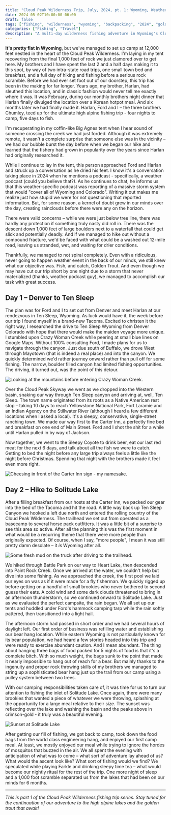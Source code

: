 ```yaml
---
title: "Cloud Peak Wilderness Trip, July, 2024, pt. 1: Wyoming, Weather and Worries"
date: 2024-05-02T10:00:00-06:00
draft: false
tags: ["fishing", "wilderness", "wyoming", "backpacking", "2024", "golden trout", "brothers"]
categories: ["Fishing", "Travel"]
description: "A multi-day wilderness fishing adventure in Wyoming's Cloud Peak Wilderness"
---
```


**It's pretty flat in Wyoming**, but we've managed to set up camp at 12,000 feet nestled in the heart of the Cloud Peak Wilderness. I'm laying in my tent recovering from the final 1,000 feet of rock we just clamored over to get here. My brothers and I have spent the last 2 and a half days making it to this spot, by way of two intra-state road trips, one small town bed and breakfast, and a full day of hiking and fishing before a serious rock scramble. Before we had ever set foot out of our doorstep, this trip has been in the making for far longer. Years ago, my brother, Harlan, had sleuthed this location, and in classic fashion would never tell me exactly where it was. It was February, during our monthly brothers night dinner that Harlan finally divulged the location over a Korean hotpot meal. And six months later we had finally made it. Harlan, Ford and I – the three brothers Chumley, teed up for the ultimate high alpine fishing trip - four nights to camp, five days to fish.

I'm recuperating in my coffin-like Big Agnes tent when I hear sound of someone crossing the creek we had just forded. Although it was extremely remote, it wasn't a complete surprise that someone else was in the vicinity – we had our bubble burst the day before when we began our hike and learned that the fishery had grown in popularity over the years since Harlan had originally researched it.

While I continue to lay in the tent, this person approached Ford and Harlan and struck up a conversation as he dried his feet. I know it's a conversation taking place in 2024 when he mentions a podcast - specifically, a weather podcast (could you believe that?). As he continues to chat, he informs us that this weather-specific podcast was reporting of a massive storm system that would "cover all of Wyoming and Colorado". Writing it out makes me realize just how stupid we were for not questioning that reported information. But, for some reason, a kernel of doubt grew in our minds over the day, creating rainclouds before there were any on the horizon.

There were valid concerns – while we were just below tree line, there was hardly any protection if something truly nasty did roll in. There was the descent down 1,000 feet of large boulders next to a waterfall that could get slick and potentially deadly. And if we managed to hike out without a compound fracture, we'd be faced with what could be a washed out 12-mile road, leaving us stranded, wet, and waiting for drier conditions.

Thankfully, we managed to not spiral completely. Even with a ridiculous, never going to happen weather event in the back of our minds, we still knew what our objective was. Fish, and catch, Golden Trout. And even though we may have cut our trip short by one night due to a storm that never materialized (thanks, weather podcast guy), we managed to accomplish our task with great success.

## Day 1 – Denver to Ten Sleep

The plan was for Ford and I to set out from Denver and meet Harlan at our rendezvous in Ten Sleep, Wyoming. As luck would have it, the week before our trip I found myself in a brand-new Tacoma. Excited to christen it the right way, I researched the drive to Ten Sleep Wyoming from Denver Colorado with hope that there would make the maiden voyage more unique. I stumbled upon Crazy Woman Creek while peering at small blue lines on Google Maps. Without 100% consulting Ford, I made plans for us to navigate through the canyon. Just due south of Buffalo, we drove West through Mayotown (that is indeed a real place) and into the canyon. We quickly determined we'd rather journey onward rather than pull off for some fishing. The narrow, boulder filled canyon had limited fishing opportunities. The driving, it turned out, was the point of this detour.

![Looking at the mountains before entering Crazy Woman Creek.](/images/posts/cloud-peak-wilderness/crazy-woman-creek.jpg)

Over the Cloud Peak Skyway we went as we dropped into the Western basin, snaking our way through Ten Sleep canyon and arriving at, well, Ten Sleep. The town name originated from its roots as a Native American rest stop – taking 10 days to reach Yellowstone National Park, Fort Laramie and an Indian Agency on the Stillwater River (although I heard a few different locations when I asked a local). It's a sleepy, conservative, single-street ranching town. We made our way first to the Carter Inn, a perfectly fine bed and breakfast on one end of Main Street. Ford and I shot the shit for a while until Harlan pulled in by way of Jackson.

Now together, we went to the Sleepy Coyote to drink beer, eat our last red meat for the next 6 days, and talk about all the fish we were to catch. Getting to bed the night before any large trip always feels a little like the night before Christmas. Spending that night with the brothers made it feel even more right.

![Cheesing in front of the Carter Inn sign - my namesake.](/images/posts/cloud-peak-wilderness/carter-inn.jpg)

## Day 2 – Hike to Solitude Lake

After a filling breakfast from our hosts at the Carter Inn, we packed our gear into the bed of the Tacoma and hit the road. A little way back up Ten Sleep Canyon we hooked a left due north and entered the rolling country of the Cloud Peak Wilderness. The trailhead we set out from operated as a basecamp to several horse pack outfitters. It was a little bit of a surprise to see this area so active. After all the planning this was the first moment in what would be a recurring theme that there were more people than originally expected. Of course, when I say, "more people", I mean it was still pretty damn desolate – it *is* Wyoming after all.

![Some fresh mud on the truck after driving to the trailhead.](/images/posts/cloud-peak-wilderness/tacoma-mud.jpg)

We hiked through Battle Park on our way to Heart Lake, then descended into Paint Rock Creek. Once we arrived at the water, we couldn't help but dive into some fishing. As we approached the creek, the first pool we laid our eyes on was as if it were made for a fly fisherman. We quickly rigged up before getting on a handful of small brookies who never bothered to second guess their eats. A cold wind and some dark clouds threatened to bring in an afternoon thunderstorm, so we continued onward to Solitude Lake. Just as we evaluated the perfect campsite, the rain began. We all set up our tents and huddled under Ford's hammock camping tarp while the rain softly pattered, then transitioned into a light hail.

The afternoon storm had passed in short order and we had several hours of daylight left. Our first order of business was refilling water and establishing our bear hang location. While eastern Wyoming is not particularly known for its bear population, we had heard a few stories headed into this trip and were ready to exercise abundant caution. And I mean abundant. The thing about hanging three bags of food packed for 5 nights of food is that it's a complete bitch. With so much weight, the bags sunk to the point that made it nearly impossible to hang out of reach for a bear. But mainly thanks to the ingenuity and proper rock throwing skills of my brothers we managed to string up a sophisticated bear hang just up the trail from our camp using a pulley system between two trees.

With our camping responsibilities taken care of, it was time for us to turn our attention to fishing the inlet of Solitude Lake. Once again, there were many brookies that wanted a piece of whatever we were throwing, splashing at the opportunity for a large meal relative to their size. The sunset was reflecting over the lake and washing the basin and the peaks above in crimson-gold - it truly was a beautiful evening.

![Sunset at Solitude Lake](/images/posts/cloud-peak-wilderness/solitude-sunset.jpg)

After getting our fill of fishing, we got back to camp, took down the food bags from the world class engineering hang, and enjoyed our first camp meal. At least, we mostly enjoyed our meal while trying to ignore the hordes of mosquitos that buzzed in the air. We all spent the evening with anticipation of what was to come – what sort of adventure lay ahead of us? What would the ascent look like? What sort of fishing would we find? We speculated while playing Farkle and drinking sleepy time tea – what would become our nightly ritual for the rest of the trip. One more night of sleep and a 1,000 foot scramble separated us from the lakes that had been on our minds for 6 months.

---

*This is part 1 of the Cloud Peak Wilderness fishing trip series. Stay tuned for the continuation of our adventure to the high alpine lakes and the golden trout that await!* 